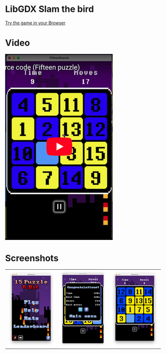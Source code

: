 # LibGDX Slam the bird

[Try the game in your Browser](https://yayo-arellano.github.io/libgdx_fifteen_puzzle/)

# Video

[![Youtube](https://github.com/Yayo-Arellano/libgdx_fifteen_puzzle/blob/master/screenshots/youtube.png?raw=true)](https://youtu.be/tuoKg45rLQk)

# Screenshots

||||
| ---------------- | --------------------- | --------------------- |
| ![Screenshot1](https://github.com/Yayo-Arellano/libgdx_fifteen_puzzle/blob/master/screenshots/image1.png?raw=true) | ![Screenshot2](https://github.com/Yayo-Arellano/libgdx_fifteen_puzzle/blob/master/screenshots/image2.png?raw=true) |![Screenshot3](https://github.com/Yayo-Arellano/libgdx_fifteen_puzzle/blob/master/screenshots/image3.png?raw=true) |


